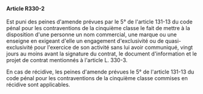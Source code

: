 #### Article R330-2

Est puni des peines d'amende prévues par le 5° de l'article 131-13 du code pénal pour les contraventions de la cinquième classe le fait de mettre à la disposition d'une personne un nom commercial, une marque ou une enseigne en exigeant d'elle un engagement d'exclusivité ou de quasi-exclusivité pour l'exercice de son activité sans lui avoir communiqué, vingt jours au moins avant la signature du contrat, le document d'information et le projet de contrat mentionnés à l'article L. 330-3.

En cas de récidive, les peines d'amende prévues le 5° de l'article 131-13 du code pénal pour les contraventions de la cinquième classe commises en récidive sont applicables.

